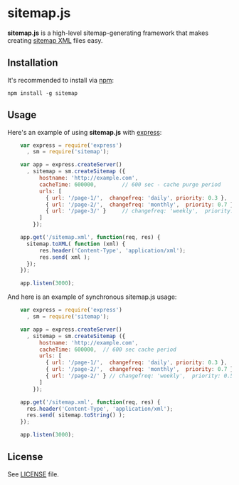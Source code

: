 sitemap.js
==========

**sitemap.js** is a high-level sitemap-generating framework that
makes creating [sitemap XML](http://www.sitemaps.org/) files easy.

Installation
------------

It's recommended to install via [npm](https://github.com/isaacs/npm/):

    npm install -g sitemap

Usage
-----

Here's an example of using **sitemap.js** with [express](https://github.com/visionmedia/express):

```javascript
    var express = require('express')
      , sm = require('sitemap');

    var app = express.createServer()
      , sitemap = sm.createSitemap ({
          hostname: 'http://example.com',
          cacheTime: 600000,        // 600 sec - cache purge period
          urls: [
            { url: '/page-1/',  changefreq: 'daily', priority: 0.3 },
            { url: '/page-2/',  changefreq: 'monthly',  priority: 0.7 },
            { url: '/page-3/' }     // changefreq: 'weekly',  priority: 0.5
          ]
        });

    app.get('/sitemap.xml', function(req, res) {
      sitemap.toXML( function (xml) {
          res.header('Content-Type', 'application/xml');
          res.send( xml );
      });
    });

    app.listen(3000);
```

And here is an example of synchronous sitemap.js usage:

```javascript
    var express = require('express')
      , sm = require('sitemap');

    var app = express.createServer()
      , sitemap = sm.createSitemap ({
          hostname: 'http://example.com',
          cacheTime: 600000,  // 600 sec cache period
          urls: [
            { url: '/page-1/',  changefreq: 'daily', priority: 0.3 },
            { url: '/page-2/',  changefreq: 'monthly',  priority: 0.7 },
            { url: '/page-2/' } // changefreq: 'weekly',  priority: 0.5
          ]
        });

    app.get('/sitemap.xml', function(req, res) {
      res.header('Content-Type', 'application/xml');
      res.send( sitemap.toString() );
    });

    app.listen(3000);
```

License
-------

See [LICENSE](https://github.com/ekalinin/sitemap.js/blob/master/LICENSE)
file.
